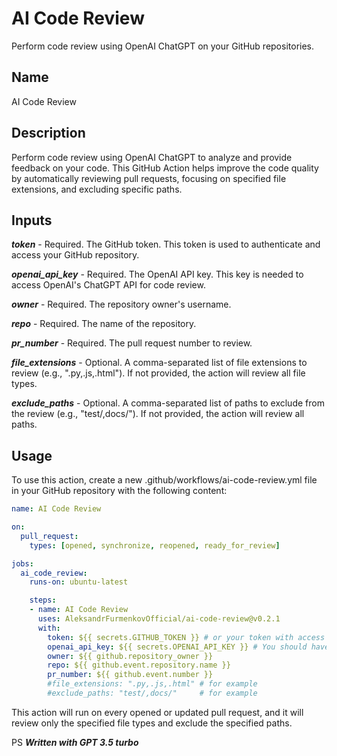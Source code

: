 # AI Code Review

Perform code review using OpenAI ChatGPT on your GitHub repositories.

## Name

AI Code Review

## Description

Perform code review using OpenAI ChatGPT to analyze and provide feedback on your code. This GitHub Action helps improve the code quality by automatically reviewing pull requests, focusing on specified file extensions, and excluding specific paths.

## Inputs

***token*** - Required. The GitHub token. This token is used to authenticate and access your GitHub repository.

***openai_api_key*** - Required. The OpenAI API key. This key is needed to access OpenAI's ChatGPT API for code review.

***owner*** - Required. The repository owner's username.

***repo*** - Required. The name of the repository.

***pr_number*** - Required. The pull request number to review.

***file_extensions*** - Optional. A comma-separated list of file extensions to review (e.g., ".py,.js,.html"). If not provided, the action will review all file types.

***exclude_paths*** - Optional. A comma-separated list of paths to exclude from the review (e.g., "test/,docs/"). If not provided, the action will review all paths.

## Usage

To use this action, create a new .github/workflows/ai-code-review.yml file in your GitHub repository with the following content:

```yaml
name: AI Code Review

on:
  pull_request:
    types: [opened, synchronize, reopened, ready_for_review]

jobs:
  ai_code_review:
    runs-on: ubuntu-latest

    steps:
    - name: AI Code Review
      uses: AleksandrFurmenkovOfficial/ai-code-review@v0.2.1
      with:
        token: ${{ secrets.GITHUB_TOKEN }} # or your token with access to PRs, read for files and write for comments
        openai_api_key: ${{ secrets.OPENAI_API_KEY }} # You should have access to gpt-4-0613
        owner: ${{ github.repository_owner }}
        repo: ${{ github.event.repository.name }}
        pr_number: ${{ github.event.number }}
        #file_extensions: ".py,.js,.html" # for example
        #exclude_paths: "test/,docs/"     # for example
```

This action will run on every opened or updated pull request, and it will review only the specified file types and exclude the specified paths.

PS ***Written with GPT 3.5 turbo***
